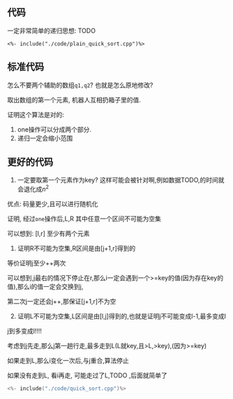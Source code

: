 ## 代码


一定非常简单的递归思想: TODO

```
<%- include("./code/plain_quick_sort.cpp")%>
```

## 标准代码

怎么不要两个辅助的数组`q1,q2`?
也就是怎么原地修改?


取出数组的第一个元素, 机器人互相扔箱子里的值.


证明这个算法是对的:

1. one操作可以分成两个部分.
2. 递归一定会缩小范围

## 更好的代码

1. 一定要取第一个元素作为key? 这样可能会被针对啊,例如数据TODO,的时间就会退化成$n^2$

优点:
码量更少,且可以进行随机化


证明, 经过`one`操作后,L,R 其中任意一个区间不可能为空集

可以想到: [l,r] 至少有两个元素

1. 证明R不可能为空集,R区间是由[j+1,r]得到的

等价证明j至少++两次

可以想到,j最右的情况下停止在r,那么i一定会遇到一个>=key的值(因为存在key的值),那么i的值一定会交换到j,

第二次j一定还会j++,那保证[j+1,r]不为空


2. 证明L不可能为空集,L区间是由[l,j]得到的,也就是证明j不可能变成l-1,最多变成l

j到多变成l!!!!

考虑到j先走,那么j第一趟行走,最多走到L(L就key,且>L,>key),(因为>=key)


如果走到L,那么i变化一次后,与j重合,算法停止

如果没有走到L,
看i再走,
可能走过了L,TODO ,后面就简单了

```cpp
<%- include("./code/quick_sort.cpp")%>
```
